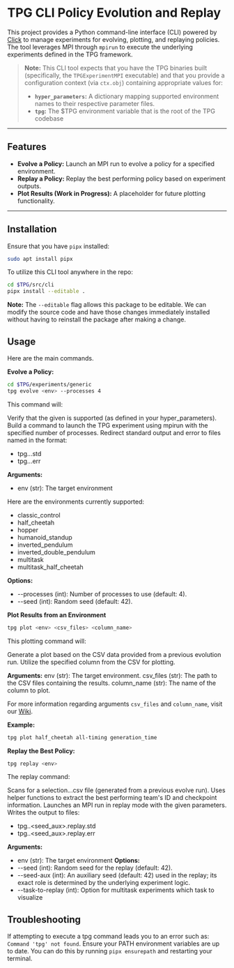 # TPG CLI Policy Evolution and Replay

This project provides a Python command-line interface (CLI) powered by
[Click](https://click.palletsprojects.com/) to manage experiments for evolving,
plotting, and replaying policies. The tool leverages MPI through `mpirun` to execute
the underlying experiments defined in the TPG framework.

> **Note:** This CLI tool expects that you have the TPG binaries built (specifically,
> the `TPGExperimentMPI` executable) and that you provide a configuration context
> (via `ctx.obj`) containing appropriate values for:
>
> - **`hyper_parameters`:** A dictionary mapping supported environment names to their
>   respective parameter files.
> - **`tpg`:** The $TPG environment variable that is the root of the TPG codebase

---

## Features

- **Evolve a Policy:** Launch an MPI run to evolve a policy for a specified environment.
- **Replay a Policy:** Replay the best performing policy based on experiment outputs.
- **Plot Results (Work in Progress):** A placeholder for future plotting functionality.

---

## Installation

Ensure that you have `pipx` installed:
```bash
sudo apt install pipx
```

To utilize this CLI tool anywhere in the repo:
```bash
cd $TPG/src/cli
pipx install --editable .
```

**Note:** The `--editable` flag allows this package to be editable. We can modify the source code and have those changes immediately installed without having to reinstall the package after making a change.

## Usage

Here are the main commands.

**Evolve a Policy:**
```bash
cd $TPG/experiments/generic
tpg evolve <env> --processes 4
```
This command will:

Verify that the given <env> is supported (as defined in your hyper_parameters).
Build a command to launch the TPG experiment using mpirun with the specified number of processes.
Redirect standard output and error to files named in the format:
- tpg.<seed>.<pid>.std
- tpg.<seed>.<pid>.err

**Arguments:**
- env (str): The target environment

Here are the environments currently supported:
- classic_control
- half_cheetah
- hopper
- humanoid_standup
- inverted_pendulum
- inverted_double_pendulum
- multitask
- multitask_half_cheetah

**Options:**
- --processes (int): Number of processes to use (default: 4).
- --seed (int): Random seed (default: 42).

**Plot Results from an Environment**

```bash
tpg plot <env> <csv_files> <column_name>
```

This plotting command will:

Generate a plot based on the CSV data provided from a previous evolution run.
Utilize the specified column from the CSV for plotting.

**Arguments:**
env (str): The target environment.
csv_files (str): The path to the CSV files containing the results.
column_name (str): The name of the column to plot.

For more information regarding arguments `csv_files` and `column_name`, visit our [Wiki](https://gitlab.cas.mcmaster.ca/kellys32/tpg/-/wikis/TPG-Generation-Plot-for-CSV-Logging-Files).

**Example:**
```bash
tpg plot half_cheetah all-timing generation_time
```

**Replay the Best Policy:**

```bash
tpg replay <env> 
```
The replay command:

Scans for a selection.*.*.csv file (generated from a previous evolve run).
Uses helper functions to extract the best performing team's ID and checkpoint information.
Launches an MPI run in replay mode with the given parameters.
Writes the output to files:
- tpg.<seed>.<seed_aux>.replay.std
- tpg.<seed>.<seed_aux>.replay.err

**Arguments:**
- env (str): The target environment
**Options:**
- --seed (int): Random seed for the replay (default: 42).
- --seed-aux (int): An auxiliary seed (default: 42) used in the replay; its exact role is determined by the underlying experiment logic.
- --task-to-replay (int): Option for multitask experiments which task to visualize

## Troubleshooting
If attempting to execute a tpg command leads you to an error such as: `Command 'tpg' not found`. Ensure your PATH
environment variables are up to date. You can do this by running `pipx ensurepath` and restarting your terminal. 